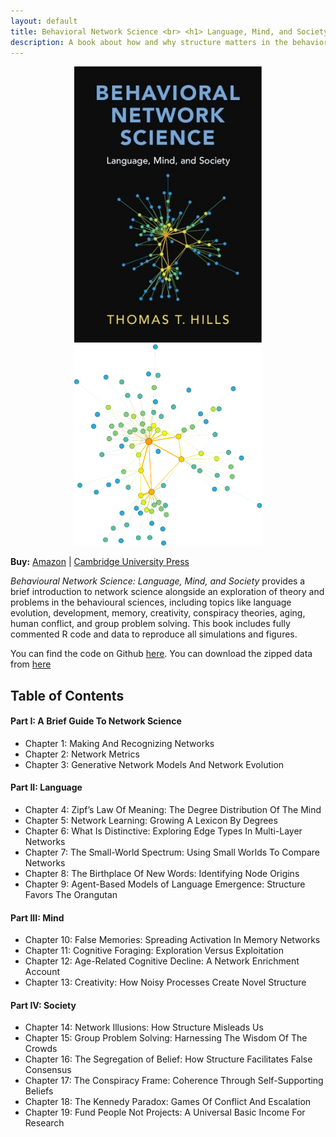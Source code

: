 ```yaml
---
layout: default
title: Behavioral Network Science <br> <h1> Language, Mind, and Society </h1> <hr style="height:1px; visibility:hidden;" /> <h2>Thomas T. Hills </h2>
description: A book about how and why structure matters in the behavioral sciences
---
```



<center> 
    <img src="./BNWCover2.jpg" width = "300" style="display:inline-block;">
    <img src="https://raw.githubusercontent.com/thomasthills/thomasthills.github.io/de56e6820560d2d87446a3218fb7cc0c469b02ab/assets/vanGogh5.svg" alt="Van Gogh Network" width="300" height="auto" style="display:inline-block;"> </center>

 **Buy:** [Amazon](https://www.amazon.co.uk/Behavioral-Network-Science-Language-Society/dp/1108793339/ref=tmm_pap_swatch_0?_encoding=UTF8&dib_tag=se&dib=eyJ2IjoiMSJ9.VIM0owZ5OvE-qQ-6er4h62unMNxQAo8cpMe-0sFx52vwk3eEV_upmcQfoQM9AfjhWl0IK91MGi8W3q-JPOobAal1ctFA8UqgCV09HF7qijMPN35S1qQBS4ovtV3rTcp972SrY1tniTJxyF6VR9_Yibz9kKs5wnP7cQkezpt2JC8AyPxzy6gYp3Ol0NFsc84JKe381o0K2UVl5l44L-11mFCfDwJlnY1dRsB3Wb5CcZ0.vBS24AYJ8GpnhEtwc1v7yRDZoAdB3KZLIX5IOtbn-Hw&qid=1713038286&sr=8-1) | [Cambridge University Press](https://www.cambridge.org/core/books/behavioral-network-science/4418BD265A869EADFC574AD07050111D) 

_Behavioural Network Science: Language, Mind, and Society_ provides a brief introduction to network science alongside an exploration of theory and problems in the behavioural sciences, including topics like language evolution, development, memory, creativity, conspiracy theories, aging, human conflict, and group problem solving. This book includes fully commented R code and data to reproduce all simulations and figures. 

You can find the code on Github [here](https://github.com/thomasthills/BehavioralNetworkScience). You can download the zipped data from [here](https://warwick.ac.uk/fac/sci/psych/people/thills/thills/sampledatafilesbns.zip)


## Table of Contents
    
####   Part I: A Brief Guide To Network Science 
- Chapter 1:  Making And Recognizing Networks 
- Chapter 2:  Network Metrics
-  Chapter 3:  Generative Network Models And Network Evolution
  
####   Part II: Language
- Chapter 4:  Zipf’s Law Of Meaning: The Degree Distribution Of The Mind 
- Chapter 5:  Network Learning: Growing A Lexicon By Degrees 
- Chapter 6:  What Is Distinctive: Exploring Edge Types In Multi-Layer Networks 
- Chapter 7:  The Small-World Spectrum: Using Small Worlds To Compare Networks 
- Chapter 8:  The Birthplace Of New Words: Identifying Node Origins 
- Chapter 9:  Agent-Based Models of Language Emergence: Structure Favors The Orangutan
  
####  Part III: Mind 
- Chapter 10:  False Memories: Spreading Activation In Memory Networks 
- Chapter 11:  Cognitive Foraging: Exploration Versus Exploitation 
- Chapter 12:  Age-Related Cognitive Decline: A Network Enrichment Account 
- Chapter 13:  Creativity: How Noisy Processes Create Novel Structure
  
####  Part IV: Society 
- Chapter 14:  Network Illusions: How Structure Misleads Us 
- Chapter 15:  Group Problem Solving: Harnessing The Wisdom Of The Crowds 
- Chapter 16:  The Segregation of Belief: How Structure Facilitates False Consensus 
- Chapter 17:  The Conspiracy Frame: Coherence Through Self-Supporting Beliefs
- Chapter 18:  The Kennedy Paradox: Games Of Conflict And Escalation 
- Chapter 19:  Fund People Not Projects: A Universal Basic Income For Research 


